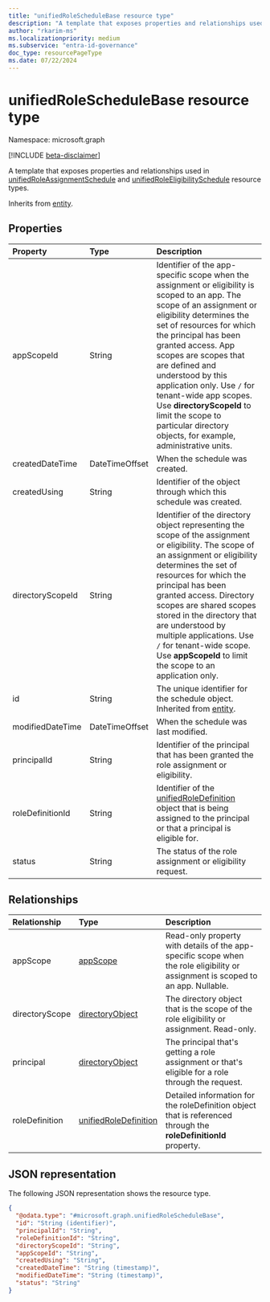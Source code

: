 ```yaml
---
title: "unifiedRoleScheduleBase resource type"
description: "A template that exposes properties and relationships used in unifiedRoleAssignmentSchedule and unifiedRoleEligibilitySchedule resource types."
author: "rkarim-ms"
ms.localizationpriority: medium
ms.subservice: "entra-id-governance"
doc_type: resourcePageType
ms.date: 07/22/2024
---
```


# unifiedRoleScheduleBase resource type

Namespace: microsoft.graph

[!INCLUDE [beta-disclaimer](../../includes/beta-disclaimer.md)]

A template that exposes properties and relationships used in [unifiedRoleAssignmentSchedule](unifiedroleassignmentschedule.md) and [unifiedRoleEligibilitySchedule](unifiedroleeligibilityschedule.md) resource types.


Inherits from [entity](../resources/entity.md).

## Properties
|Property|Type|Description|
|:---|:---|:---|
|appScopeId|String|Identifier of the app-specific scope when the assignment or eligibility is scoped to an app. The scope of an assignment or eligibility determines the set of resources for which the principal has been granted access. App scopes are scopes that are defined and understood by this application only. Use `/` for tenant-wide app scopes. Use **directoryScopeId** to limit the scope to particular directory objects, for example, administrative units.|
|createdDateTime|DateTimeOffset|When the schedule was created.|
|createdUsing|String|Identifier of the object through which this schedule was created.|
|directoryScopeId|String|Identifier of the directory object representing the scope of the assignment or eligibility. The scope of an assignment or eligibility determines the set of resources for which the principal has been granted access. Directory scopes are shared scopes stored in the directory that are understood by multiple applications. Use `/` for tenant-wide scope. Use **appScopeId** to limit the scope to an application only.|
|id|String|The unique identifier for the schedule object. Inherited from [entity](../resources/entity.md).|
|modifiedDateTime|DateTimeOffset|When the schedule was last modified.|
|principalId|String|Identifier of the principal that has been granted the role assignment or eligibility.|
|roleDefinitionId|String|Identifier of the [unifiedRoleDefinition](unifiedroledefinition.md) object that is being assigned to the principal or that a principal is eligible for.|
|status|String|The status of the role assignment or eligibility request.|

## Relationships
|Relationship|Type|Description|
|:---|:---|:---|
|appScope|[appScope](../resources/appscope.md)|Read-only property with details of the app-specific scope when the role eligibility or assignment is scoped to an app. Nullable.|
|directoryScope|[directoryObject](../resources/directoryobject.md)|The directory object that is the scope of the role eligibility or assignment. Read-only.|
|principal|[directoryObject](../resources/directoryobject.md)|The principal that's getting a role assignment or that's eligible for a role through the request.|
|roleDefinition|[unifiedRoleDefinition](../resources/unifiedroledefinition.md)|Detailed information for the roleDefinition object that is referenced through the **roleDefinitionId** property.|

## JSON representation
The following JSON representation shows the resource type.
<!-- {
  "blockType": "resource",
  "keyProperty": "id",
  "@odata.type": "microsoft.graph.unifiedRoleScheduleBase",
  "baseType": "microsoft.graph.entity",
  "openType": false
}
-->
``` json
{
  "@odata.type": "#microsoft.graph.unifiedRoleScheduleBase",
  "id": "String (identifier)",
  "principalId": "String",
  "roleDefinitionId": "String",
  "directoryScopeId": "String",
  "appScopeId": "String",
  "createdUsing": "String",
  "createdDateTime": "String (timestamp)",
  "modifiedDateTime": "String (timestamp)",
  "status": "String"
}
```
